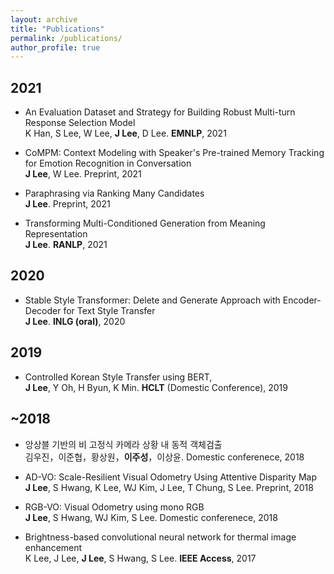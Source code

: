 ```yaml
---
layout: archive
title: "Publications"
permalink: /publications/
author_profile: true
---
```


## 2021
* An Evaluation Dataset and Strategy for Building Robust Multi-turn Response Selection Model <br>
K Han, S Lee, W Lee, **J Lee**, D Lee. **EMNLP**, 2021    

- CoMPM: Context Modeling with Speaker's Pre-trained Memory Tracking for Emotion Recognition in Conversation <br>
**J Lee**, W Lee. Preprint, 2021

- Paraphrasing via Ranking Many Candidates <br>
**J Lee**. Preprint, 2021

- Transforming Multi-Conditioned Generation from Meaning Representation <br>
**J Lee**. **RANLP**, 2021

## 2020
- Stable Style Transformer: Delete and Generate Approach with Encoder-Decoder for Text Style Transfer <br>
**J Lee**. **INLG (oral)**, 2020
 
## 2019
- Controlled Korean Style Transfer using BERT, <br>
**J Lee**, Y Oh, H Byun, K Min. **HCLT** (Domestic Conference), 2019

## ~2018
- 앙상블 기반의 비 고정식 카메라 상황 내 동적 객체검출 <br>
김우진，이준협，황상원，**이주성**，이상윤. Domestic conferenece, 2018

- AD-VO: Scale-Resilient Visual Odometry Using Attentive Disparity Map <br>
**J Lee**, S Hwang, K Lee, WJ Kim, J Lee, T Chung, S Lee. Preprint, 2018

- RGB-VO: Visual Odometry using mono RGB <br>
**J Lee**, S Hwang, WJ Kim, S Lee. Domestic conferenece, 2018

- Brightness-based convolutional neural network for thermal image enhancement <br>
K Lee, J Lee, **J Lee**, S Hwang, S Lee. **IEEE Access**, 2017
